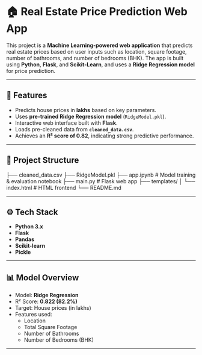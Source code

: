 # 🏠 Real Estate Price Prediction Web App

This project is a **Machine Learning-powered web application** that predicts real estate prices based on user inputs such as location, square footage, number of bathrooms, and number of bedrooms (BHK). The app is built using **Python**, **Flask**, and **Scikit-Learn**, and uses a **Ridge Regression model** for price prediction.

---

## 🚀 Features

- Predicts house prices in **lakhs** based on key parameters.
- Uses **pre-trained Ridge Regression model** (`RidgeModel.pkl`).
- Interactive web interface built with **Flask**.
- Loads pre-cleaned data from **`cleaned_data.csv`**.
- Achieves an **R² score of 0.82**, indicating strong predictive performance.

---

## 📂 Project Structure

├── cleaned_data.csv
├── RidgeModel.pkl
├── app.ipynb # Model training & evaluation notebook
├── main.py # Flask web app
├── templates/
│ └── index.html # HTML frontend
└── README.md


---

## ⚙️ Tech Stack

- **Python 3.x**
- **Flask**
- **Pandas**
- **Scikit-learn**
- **Pickle**

---

## 📊 Model Overview

- Model: **Ridge Regression**
- R² Score: **0.822 (82.2%)**
- Target: House prices (in lakhs)
- Features used:
  - Location
  - Total Square Footage
  - Number of Bathrooms
  - Number of Bedrooms (BHK)

---
